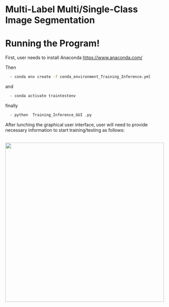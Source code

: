# Multi-Label Multi/Single-Class Image Segmentation


# Running the Program!

First, user needs to install Anaconda https://www.anaconda.com/

Then


```sh
  - conda env create -f conda_environment_Training_Inference.yml  
``` 
and 

```sh
  - conda activate traintestenv  
``` 
finally

```sh
  - python  Training_Inference_GUI .py 
``` 

After lunching the graphical user interface, user will need to provide necessary information to start training/testing as follows:  

<br>
 <img height="500" src="images/GUI.png" />
 </br>

